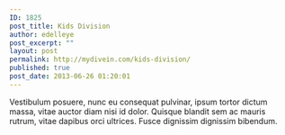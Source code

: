 ```yaml
---
ID: 1825
post_title: Kids Division
author: edelleye
post_excerpt: ""
layout: post
permalink: http://mydivein.com/kids-division/
published: true
post_date: 2013-06-26 01:20:01
---
```

Vestibulum posuere, nunc eu consequat pulvinar, ipsum tortor dictum massa, vitae auctor diam nisi id dolor. Quisque blandit sem ac mauris rutrum, vitae dapibus orci ultrices. Fusce dignissim dignissim bibendum.